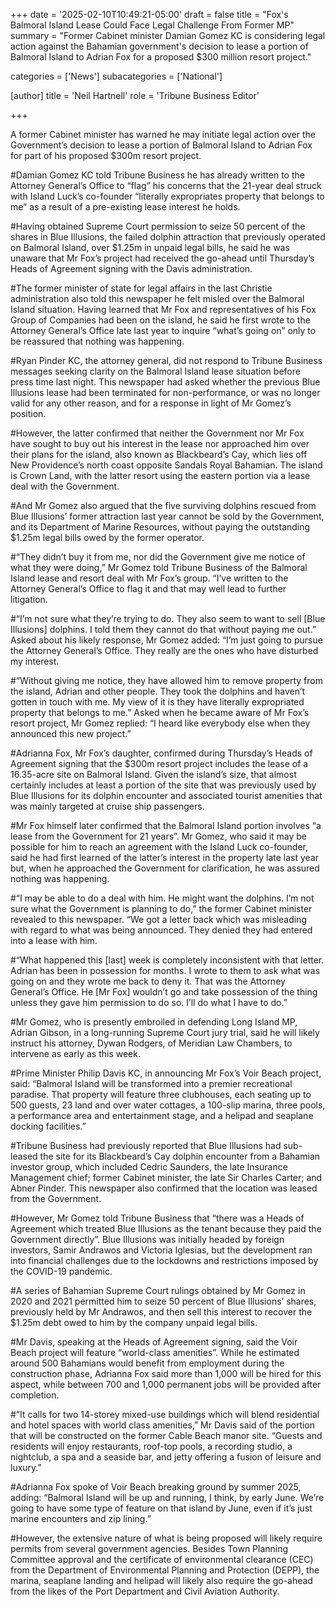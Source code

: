 +++
date = '2025-02-10T10:49:21-05:00'
draft = false
title = "Fox's Balmoral Island Lease Could Face Legal Challenge From Former MP"
summary = "Former Cabinet minister Damian Gomez KC is considering legal action against the Bahamian government's decision to lease a portion of Balmoral Island to Adrian Fox for a proposed $300 million resort project."

categories = ['News']
subacategories = ['National']

[author]
  title = 'Neil Hartnell'
  role = 'Tribune Business Editor'



+++

A former Cabinet minister has warned he may initiate legal action over the Government’s decision to lease a portion of Balmoral Island to Adrian Fox for part of his proposed $300m resort project.

#Damian Gomez KC told Tribune Business he has already written to the Attorney General’s Office to “flag” his concerns that the 21-year deal struck with Island Luck’s co-founder “literally expropriates property that belongs to me” as a result of a pre-existing lease interest he holds.

#Having obtained Supreme Court permission to seize 50 percent of the shares in Blue Illusions, the failed dolphin attraction that previously operated on Balmoral Island, over $1.25m in unpaid legal bills, he said he was unaware that Mr Fox’s project had received the go-ahead until Thursday’s Heads of Agreement signing with the Davis administration.

#The former minister of state for legal affairs in the last Christie administration also told this newspaper he felt misled over the Balmoral Island situation. Having learned that Mr Fox and representatives of his Fox Group of Companies had been on the island, he said he first wrote to the Attorney General’s Office late last year to inquire “what’s going on” only to be reassured that nothing was happening. 

#Ryan Pinder KC, the attorney general, did not respond to Tribune Business messages seeking clarity on the Balmoral Island lease situation before press time last night. This newspaper had asked whether the previous Blue Illusions lease had been terminated for non-performance, or was no longer valid for any other reason, and for a response in light of Mr Gomez’s position.

#However, the latter confirmed that neither the Government nor Mr Fox have sought to buy out his interest in the lease nor approached him over their plans for the island, also known as Blackbeard’s Cay, which lies off New Providence’s north coast opposite Sandals Royal Bahamian. The island is Crown Land, with the latter resort using the eastern portion via a lease deal with the Government.

#And Mr Gomez also argued that the five surviving dolphins rescued from Blue Illusions’ former attraction last year cannot be sold by the Government, and its Department of Marine Resources, without paying the outstanding $1.25m legal bills owed by the former operator.

#“They didn’t buy it from me, nor did the Government give me notice of what they were doing,” Mr Gomez told Tribune Business of the Balmoral Island lease and resort deal with Mr Fox’s group. “I’ve written to the Attorney General’s Office to flag it and that may well lead to further litigation.

#“I’m not sure what they’re trying to do. They also seem to want to sell [Blue Illusions] dolphins. I told them they cannot do that without paying me out.” Asked about his likely response, Mr Gomez added: “I’m just going to pursue the Attorney General’s Office. They really are the ones who have disturbed my interest.  

#“Without giving me notice, they have allowed him to remove property from the island, Adrian and other people. They took the dolphins and haven’t gotten in touch with me. My view of it is they have literally expropriated property that belongs to me.” Asked when he became aware of Mr Fox’s resort project, Mr Gomez replied: “I heard like everybody else when they announced this new project.”

#Adrianna Fox, Mr Fox’s daughter, confirmed during Thursday’s Heads of Agreement signing that the $300m resort project includes the lease of a 16.35-acre site on Balmoral Island. Given the island’s size, that almost certainly includes at least a portion of the site that was previously used by Blue Illusions for its dolphin encounter and associated tourist amenities that was mainly targeted at cruise ship passengers.

#Mr Fox himself later confirmed that the Balmoral Island portion involves “a lease from the Government for 21 years”. Mr Gomez, who said it may be possible for him to reach an agreement with the Island Luck co-founder, said he had first learned of the latter’s interest in the property late last year but, when he approached the Government for clarification, he was assured nothing was happening.

#“I may be able to do a deal with him. He might want the dolphins. I’m not sure what the Government is planning to do,” the former Cabinet minister revealed to this newspaper. “We got a letter back which was misleading with regard to what was being announced. They denied they had entered into a lease with him.

#“What happened this [last] week is completely inconsistent with that letter. Adrian has been in possession for months. I wrote to them to ask what was going on and they wrote me back to deny it. That was the Attorney General’s Office. He [Mr Fox] wouldn’t go and take possession of the thing unless they gave him permission to do so. I’ll do what I have to do.”

#Mr Gomez, who is presently embroiled in defending Long Island MP, Adrian Gibson, in a long-running Supreme Court jury trial, said he will likely instruct his attorney, Dywan Rodgers, of Meridian Law Chambers, to intervene as early as this week.

#Prime Minister Philip Davis KC, in announcing Mr Fox’s Voir Beach project, said: “Balmoral Island will be transformed into a premier recreational paradise. That property will feature three clubhouses, each seating up to 500 guests, 23 land and over water cottages, a 100-slip marina, three pools, a performance area and entertainment stage, and a helipad and seaplane docking facilities.”

#Tribune Business had previously reported that Blue Illusions had sub-leased the site for its Blackbeard’s Cay dolphin encounter from a Bahamian investor group, which included Cedric Saunders, the late Insurance Management chief; former Cabinet minister, the late Sir Charles Carter; and Abner Pinder. This newspaper also confirmed that the location was leased from the Government.

#However, Mr Gomez told Tribune Business that “there was a Heads of Agreement which treated Blue Illusions as the tenant because they paid the Government directly”. Blue Illusions was initially headed by foreign investors, Samir Andrawos and Victoria Iglesias, but the development ran into financial challenges due to the lockdowns and restrictions imposed by the COVID-19 pandemic.

#A series of Bahamian Supreme Court rulings obtained by Mr Gomez in 2020 and 2021 permitted him to seize 50 percent of Blue Illusions’ shares, previously held by Mr Andrawos, and then sell this interest to recover the $1.25m debt owed to him by the company unpaid legal bills.

#Mr Davis, speaking at the Heads of Agreement signing, said the Voir Beach project will feature “world-class amenities”. While he estimated around 500 Bahamians would benefit from employment during the construction phase, Adrianna Fox said more than 1,000 will be hired for this aspect, while between 700 and 1,000 permanent jobs will be provided after completion.

#“It calls for two 14-storey mixed-use buildings which will blend residential and hotel spaces with world class amenities,” Mr Davis said of the portion that will be constructed on the former Cable Beach manor site. “Guests and residents will enjoy restaurants, roof-top pools, a recording studio, a nightclub, a spa and a seaside bar, and jetty offering a fusion of leisure and luxury.”

#Adrianna Fox spoke of Voir Beach breaking ground by summer 2025, adding: “Balmoral Island will be up and running, I think, by early June. We’re going to have some type of feature on that island by June, even if it’s just marine encounters and zip lining.”

#However, the extensive nature of what is being proposed will likely require permits from several government agencies. Besides Town Planning Committee approval and the certificate of environmental clearance (CEC) from the Department of Environmental Planning and Protection (DEPP), the marina, seaplane landing and helipad will likely also require the go-ahead from the likes of the Port Department and Civil Aviation Authority.